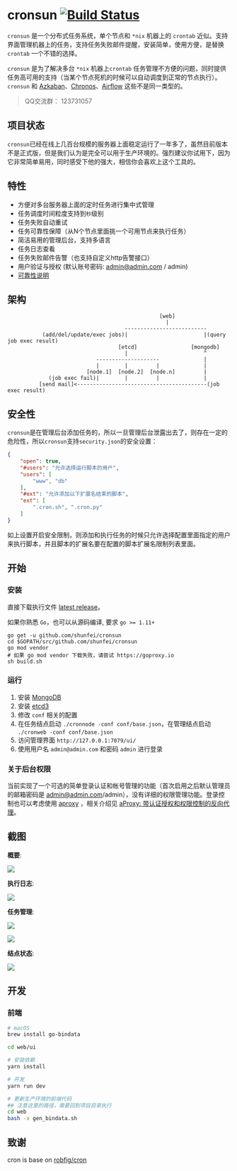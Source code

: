 # cronsun [![Build Status](https://travis-ci.org/shunfei/cronsun.svg?branch=master)](https://travis-ci.org/shunfei/cronsun)

`cronsun` 是一个分布式任务系统，单个节点和 `*nix` 机器上的 `crontab` 近似。支持界面管理机器上的任务，支持任务失败邮件提醒，安装简单，使用方便，是替换 `crontab` 一个不错的选择。

`cronsun` 是为了解决多台 `*nix` 机器上`crontab` 任务管理不方便的问题，同时提供任务高可用的支持（当某个节点死机的时候可以自动调度到正常的节点执行）。`cronsun` 和 [Azkaban](https://azkaban.github.io/)、[Chronos](https://mesos.github.io/chronos/)、[Airflow](https://airflow.incubator.apache.org/) 这些不是同一类型的。

> QQ交流群： 123731057

## 项目状态

`cronsun`已经在线上几百台规模的服务器上面稳定运行了一年多了，虽然目前版本不是正式版，但是我们认为是完全可以用于生产环境的。强烈建议你试用下，因为它非常简单易用，同时感受下他的强大，相信你会喜欢上这个工具的。


## 特性

- 方便对多台服务器上面的定时任务进行集中式管理
- 任务调度时间粒度支持到`秒`级别
- 任务失败自动重试
- 任务可靠性保障（从N个节点里面挑一个可用节点来执行任务）
- 简洁易用的管理后台，支持多语言
- 任务日志查看
- 任务失败邮件告警（也支持自定义http告警接口）
- 用户验证与授权 (默认账号密码: admin@admin.com / admin)
- [可靠性说明](https://github.com/shunfei/cronsun/wiki/%E5%8F%AF%E9%9D%A0%E6%80%A7%E8%AF%B4%E6%98%8E)


## 架构

```
                                                [web]
                                                  |
                                     --------------------------
           (add/del/update/exec jobs)|                        |(query job exec result)
                                   [etcd]                 [mongodb]
                                     |                        ^
                            --------------------              |
                            |        |         |              |
                         [node.1]  [node.2]  [node.n]         |
             (job exec fail)|        |         |              |
          [send mail]<-----------------------------------------(job exec result)

```


## 安全性

`cronsun`是在管理后台添加任务的，所以一旦管理后台泄露出去了，则存在一定的危险性，所以`cronsun`支持`security.json`的安全设置：

```json
{
    "open": true,
    "#users": "允许选择运行脚本的用户",
    "users": [
        "www", "db"
    ],
    "#ext": "允许添加以下扩展名结束的脚本",
    "ext": [
        ".cron.sh", ".cron.py"
    ]
}
```

如上设置开启安全限制，则添加和执行任务的时候只允许选择配置里面指定的用户来执行脚本，并且脚本的扩展名要在配置的脚本扩展名限制列表里面。


## 开始

### 安装

直接下载执行文件 [latest release](https://github.com/shunfei/cronsun/releases/latest)。

如果你熟悉 `Go`，也可以从源码编译, 要求 `go >= 1.11+`

```
go get -u github.com/shunfei/cronsun
cd $GOPATH/src/github.com/shunfei/cronsun
go mod vendor
# 如果 go mod vendor 下载失败，请尝试 https://goproxy.io
sh build.sh
```

### 运行

1. 安装 [MongoDB](http://docs.mongodb.org/manual/installation/)
2. 安装 [etcd3](https://github.com/coreos/etcd)
3. 修改 `conf` 相关的配置
4. 在任务结点启动 `./cronnode -conf conf/base.json`，在管理结点启动 `./cronweb -conf conf/base.json`
5. 访问管理界面 `http://127.0.0.1:7079/ui/`
6. 使用用户名 `admin@admin.com` 和密码 `admin` 进行登录

### 关于后台权限

当前实现了一个可选的简单登录认证和帐号管理的功能（首次启用之后默认管理员的邮箱密码是 admin@admin.com/admin），没有详细的权限管理功能。登录控制也可以考虑使用 [aproxy](https://github.com/shunfei/aproxy) ，相关介绍见 [aProxy: 带认证授权和权限控制的反向代理](http://www.cnblogs.com/QLeelulu/p/aproxy.html)。

## 截图

**概要**:

![](doc/img/brief.png)

**执行日志**:

![](doc/img/log.png)

**任务管理**:

![](doc/img/job.png)

![](doc/img/new_job.png)

**结点状态**:

![](doc/img/node.png)

## 开发

### 前端

```bash
# macOS
brew install go-bindata

cd web/ui

# 安装依赖
yarn install

# 开发
yarn run dev

# 更新生产环境的前端代码
## 注意这里的路径，需要回到项目目录执行
cd web
bash -x gen_bindata.sh
```

## 致谢

cron is base on [robfig/cron](https://github.com/robfig/cron)
